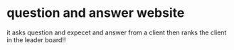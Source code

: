 # question and answer website
it asks question and expecet and answer from a client 
then ranks the client in the leader board!!
